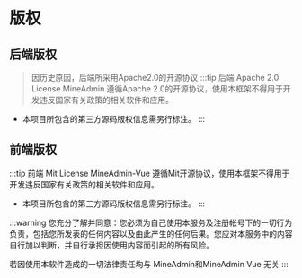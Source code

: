 # 版权

## 后端版权
> 因历史原因，后端所采用Apache2.0的开源协议
:::tip 后端 Apache 2.0 License
MineAdmin 遵循Apache 2.0的开源协议，使用本框架不得用于开发违反国家有关政策的相关软件和应用。

- 本项目所包含的第三方源码版权信息需另行标注。
:::

## 前端版权
:::tip 前端 Mit License
MineAdmin-Vue 遵循Mit开源协议，使用本框架不得用于开发违反国家有关政策的相关软件和应用。

- 本项目所包含的第三方源码版权信息需另行标注。
:::

:::warning
您充分了解并同意：您必须为自己使用本服务及注册帐号下的一切行为负责，包括您所发表的任何内容以及由此产生的任何后果。您应对本服务中的内容自行加以判断，并自行承担因使用内容而引起的所有风险。

若因使用本软件造成的一切法律责任均与 MineAdmin和MineAdmin Vue 无关
:::